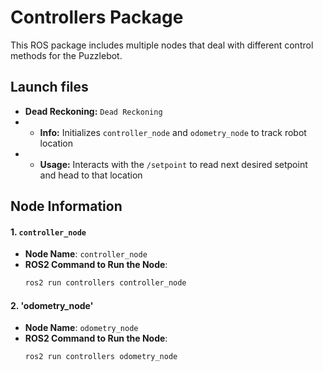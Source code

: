 # Controllers Package
This ROS package includes multiple nodes that deal with different control methods for the Puzzlebot.

## Launch files
- **Dead Reckoning:** `Dead Reckoning`
- - **Info:** Initializes `controller_node` and `odometry_node` to track robot location
- - **Usage:** Interacts with the `/setpoint` to read next desired setpoint and head to that location
   
## Node Information

#### 1. `controller_node`
- **Node Name**: `controller_node`
- **ROS2 Command to Run the Node**:
  ```bash
  ros2 run controllers controller_node

#### 2. 'odometry_node'
- **Node Name**: `odometry_node`
- **ROS2 Command to Run the Node**:
  ```bash
  ros2 run controllers odometry_node
